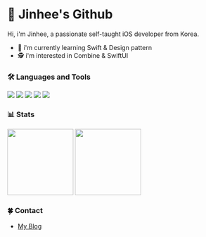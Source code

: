 # 🙇 Jinhee's Github

<!-- ### 🙌 Welcome to my Blog 블로그
> [HaEun's Blog](https://velog.io/@hanni66) -->

<!-- ### 📋 Resume 이력서 
> [Mojito's Resume](https://profuse-door-fd0.notion.site/iOS-60f151bd94d64f84a67502c198a11235) -->

Hi, i'm Jinhee, a passionate self-taught iOS developer from Korea.
<!-- ### - 🔭 i'm currently working on my project [<b>Morize</b>](https://github.com/MorizeiOS/Morize) -->
- 🌱 i'm currently learning Swift & Design pattern
- 🕵️ i'm interested in Combine & SwiftUI

<!-- ### 👨🏻‍💻 Jobs
> [Hada](https://www.hadainfo.com/) (2021.05 ~ ing)
 -->
 
### 🛠 Languages and Tools
<img src="https://img.shields.io/badge/Swift-FA7343?logo=Swift&logoColor=white"/> <img src="https://img.shields.io/badge/Xcode-147EFB?logo=Xcode&logoColor=white"/> <img src="https://img.shields.io/badge/UIkit-2396F3?logo=UIkit&logoColor=white"/> <img src="https://img.shields.io/badge/Java-007396?logo=Java&logoColor=white"/>
<img src="https://img.shields.io/badge/Python-3776AB?logo=Java&logoColor=white"/>

<!-- ### 👨‍👩‍👧‍👦 Contributed to 코드 도와준 것 
> <img src="https://swift.org/assets/images/swift.svg" width="40" height="13"/> [The Swift Language Guide(한국어)](https://github.com/Jusung/the-swift-programming-language-kr) -->

### 📊 Stats
<div>
<!-- <img width="380" src="http://github-readme-streak-stats.herokuapp.com?user=hanni66&theme=tokyonight&date_format=%5BY%20%5DM%20j"> -->
<img height="150" src="https://github-readme-stats.vercel.app/api?username=parkjinhee53&show_icons=true&theme=tokyonight">
<img height="150" src="http://mazassumnida.wtf/api/v2/generate_badge?boj=parkjh6275">

<!-- ![Solved.ac 프로필](http://mazassumnida.wtf/api/v2/generate_badge?boj=haeunkim0807) -->
</div>

### 🍀 Contact  
<!-- - <parkjh6275@naver.com> --> 
- [My Blog](https://velog.io/@jh53)
